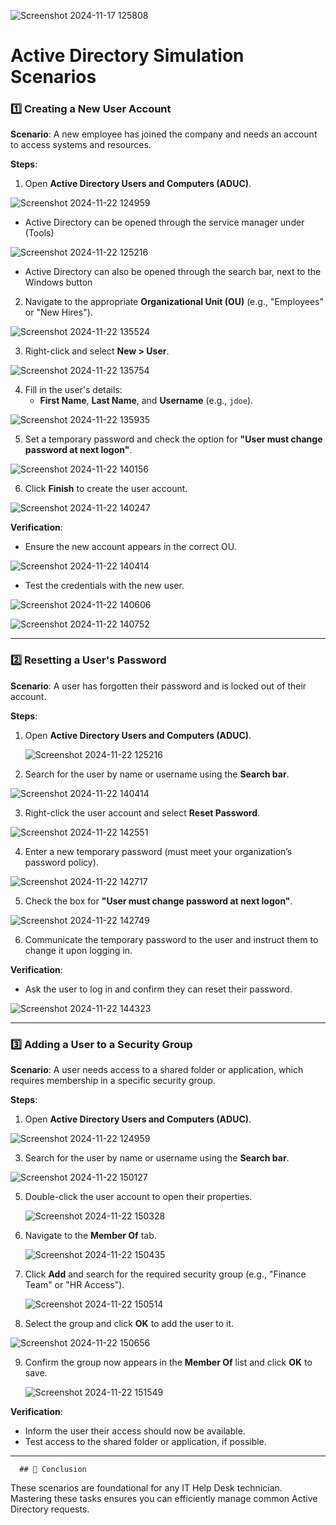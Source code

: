 
![Screenshot 2024-11-17 125808](https://github.com/user-attachments/assets/d6243ef9-85c2-41b3-9ed6-08a93f2ed0c6)
# Active Directory Simulation Scenarios


### 1️⃣ **Creating a New User Account**
   **Scenario**: A new employee has joined the company and needs an account to access systems and resources.

   **Steps**:
   1. Open **Active Directory Users and Computers (ADUC)**.
      
![Screenshot 2024-11-22 124959](https://github.com/user-attachments/assets/d7c76a86-e01e-4f65-93c4-9a98a56ba5bf)
  - Active Directory can be opened through the service manager under (Tools) 

![Screenshot 2024-11-22 125216](https://github.com/user-attachments/assets/d9cebfd1-d683-4842-9d91-6dc729411c04)
  - Active Directory can also be opened through the search bar, next to the Windows button
      
   2. Navigate to the appropriate **Organizational Unit (OU)** (e.g., "Employees" or "New Hires").

![Screenshot 2024-11-22 135524](https://github.com/user-attachments/assets/9d5c47b9-e71e-4961-b203-2d2aa3901522)

      
   3. Right-click and select **New > User**.
      
![Screenshot 2024-11-22 135754](https://github.com/user-attachments/assets/025e9c1e-890a-4bb2-8bb0-f10e23ac6806)

      
   4. Fill in the user's details:
      - **First Name**, **Last Name**, and **Username** (e.g., `jdoe`).
        
![Screenshot 2024-11-22 135935](https://github.com/user-attachments/assets/f59e20d1-58f1-4707-8e34-87480faffdac)

      
   5. Set a temporary password and check the option for **"User must change password at next logon"**.
      
![Screenshot 2024-11-22 140156](https://github.com/user-attachments/assets/f7417d04-21a8-4358-a92a-48c9caae4faf)

      
   6. Click **Finish** to create the user account.

![Screenshot 2024-11-22 140247](https://github.com/user-attachments/assets/900e7346-b2aa-45f8-b77f-d1003fb45305)


   **Verification**:
   - Ensure the new account appears in the correct OU.
     
![Screenshot 2024-11-22 140414](https://github.com/user-attachments/assets/dd186d46-a9b9-4f92-975c-17de09851239)

    
   - Test the credentials with the new user.
     
![Screenshot 2024-11-22 140606](https://github.com/user-attachments/assets/7c1343c2-d7d6-4a84-a4b5-5506ebbde15d)

![Screenshot 2024-11-22 140752](https://github.com/user-attachments/assets/10daaaec-33fd-4ba6-ad71-91b845db62d9)

---

### 2️⃣ **Resetting a User's Password**
   **Scenario**: A user has forgotten their password and is locked out of their account.

   **Steps**:
   1. Open **Active Directory Users and Computers (ADUC)**.
      
      ![Screenshot 2024-11-22 125216](https://github.com/user-attachments/assets/c6302055-9049-40fb-bee7-dd9bebd8d886)

      
   2. Search for the user by name or username using the **Search bar**.
      
![Screenshot 2024-11-22 140414](https://github.com/user-attachments/assets/51592366-ddeb-4019-aa4b-2f0475d24e10)

    
   3. Right-click the user account and select **Reset Password**.
      
![Screenshot 2024-11-22 142551](https://github.com/user-attachments/assets/cd18fb92-43ce-4359-bda0-69b62d207413)

    
   4. Enter a new temporary password (must meet your organization’s password policy).
      
![Screenshot 2024-11-22 142717](https://github.com/user-attachments/assets/4659100f-e6ad-401e-8a35-9b3f1eda443f)


   5. Check the box for **"User must change password at next logon"**.
       
![Screenshot 2024-11-22 142749](https://github.com/user-attachments/assets/5f754ac1-1c4f-45e6-890b-7e95a0d83426)

      
   6. Communicate the temporary password to the user and instruct them to change it upon logging in.

   **Verification**:
   - Ask the user to log in and confirm they can reset their password.

![Screenshot 2024-11-22 144323](https://github.com/user-attachments/assets/9b7f80a2-299b-44da-8684-045d78919d5d)


---

### 3️⃣ **Adding a User to a Security Group**
   **Scenario**: A user needs access to a shared folder or application, which requires membership in a specific security group.

   **Steps**:
   1. Open **Active Directory Users and Computers (ADUC)**.
      
![Screenshot 2024-11-22 124959](https://github.com/user-attachments/assets/bcdd38c8-669b-4805-9dc4-a93ac634c68f)

      
   3. Search for the user by name or username using the **Search bar**.
      
![Screenshot 2024-11-22 150127](https://github.com/user-attachments/assets/a6f6f934-33e3-46af-b252-d8cf4d9e6f00)

      
   5. Double-click the user account to open their properties.

      ![Screenshot 2024-11-22 150328](https://github.com/user-attachments/assets/a5f0b069-eeb7-46ad-ab20-4a60538c4f17)

   6. Navigate to the **Member Of** tab.

      ![Screenshot 2024-11-22 150435](https://github.com/user-attachments/assets/14383120-ee16-4065-8237-bf3f52dc1f5d)

   7. Click **Add** and search for the required security group (e.g., "Finance Team" or "HR Access").

       ![Screenshot 2024-11-22 150514](https://github.com/user-attachments/assets/d788ad8e-a7a1-46a4-8e8a-4e7bce5456a1)

   8. Select the group and click **OK** to add the user to it.
      
![Screenshot 2024-11-22 150656](https://github.com/user-attachments/assets/7ee4f31d-3780-4873-bbe8-d3a050578088)

       
   9. Confirm the group now appears in the **Member Of** list and click **OK** to save.

       ![Screenshot 2024-11-22 151549](https://github.com/user-attachments/assets/36676fbe-2195-42f4-8d15-56a7806ae43e)


   **Verification**:
   - Inform the user their access should now be available.
   - Test access to the shared folder or application, if possible.

     

---


      ## 🎉 Conclusion
These scenarios are foundational for any IT Help Desk technician. Mastering these tasks ensures you can efficiently manage common Active Directory requests.
